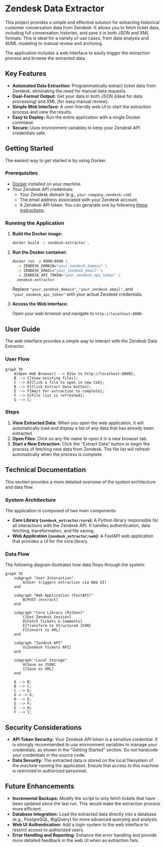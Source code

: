 # Zendesk Data Extractor

This project provides a simple and effective solution for extracting historical customer conversation data from Zendesk. It allows you to fetch ticket data, including full conversation histories, and save it in both JSON and XML formats. This is ideal for a variety of use cases, from data analysis and AI/ML modeling to manual review and archiving.

The application includes a web interface to easily trigger the extraction process and browse the extracted data.

## Key Features

*   **Automated Data Extraction:** Programmatically extract ticket data from Zendesk, eliminating the need for manual data requests.
*   **Dual-Format Output:** Get your data in both JSON (ideal for data processing) and XML (for easy manual review).
*   **Simple Web Interface:** A user-friendly web UI to start the extraction process and view the results.
*   **Easy to Deploy:** Run the entire application with a single Docker command.
*   **Secure:** Uses environment variables to keep your Zendesk API credentials safe.

## Getting Started

The easiest way to get started is by using Docker.

### Prerequisites

*   [Docker](https://www.docker.com/get-started) installed on your machine.
*   Your Zendesk API credentials:
    *   Your Zendesk domain (e.g., `your-company.zendesk.com`)
    *   The email address associated with your Zendesk account.
    *   A Zendesk API token. You can generate one by following [these instructions](https://support.zendesk.com/hc/en-us/articles/226022787-Generating-a-new-API-token).

### Running the Application

1.  **Build the Docker image:**

    ```bash
    docker build -t zendesk-extractor .
    ```

2.  **Run the Docker container:**

    ```bash
    docker run -p 8000:8000 \
      -e ZENDESK_DOMAIN="your_zendesk_domain" \
      -e ZENDESK_EMAIL="your_zendesk_email" \
      -e ZENDESK_API_TOKEN="your_zendesk_api_token" \
      zendesk-extractor
    ```

    Replace `"your_zendesk_domain"`, `"your_zendesk_email"`, and `"your_zendesk_api_token"` with your actual Zendesk credentials.

3.  **Access the Web Interface:**

    Open your web browser and navigate to `http://localhost:8000`.

## User Guide

The web interface provides a simple way to interact with the Zendesk Data Extractor.

### User Flow

```mermaid
graph TD
    A[Open Web Browser] --> B{Go to http://localhost:8000};
    B --> C[View existing files];
    C --> D{Click a file to open in new tab};
    B --> E[Click Extract Data button];
    E --> F{Wait for extraction to complete};
    F --> G[File list is refreshed];
    G --> C;
```

### Steps

1.  **View Extracted Data:** When you open the web application, it will automatically load and display a list of any data that has already been extracted.
2.  **Open Files:** Click on any file name to open it in a new browser tab.
3.  **Start a New Extraction:** Click the "Extract Data" button to begin the process of fetching new data from Zendesk. The file list will refresh automatically when the process is complete.

## Technical Documentation

This section provides a more detailed overview of the system architecture and data flow.

### System Architecture

The application is composed of two main components:

*   **Core Library (`zendesk_extractor/core`):** A Python library responsible for all interactions with the Zendesk API. It handles authentication, data fetching, transformation, and file saving.
*   **Web Application (`zendesk_extractor/web`):** A FastAPI web application that provides a UI for the core library.

### Data Flow

The following diagram illustrates how data flows through the system:

```mermaid
graph TD
    subgraph "User Interaction"
        A[User triggers extraction via Web UI]
    end

    subgraph "Web Application (FastAPI)"
        B[POST /extract]
    end

    subgraph "Core Library (Python)"
        C[Get Zendesk Session]
        D[Fetch Tickets & Comments]
        E[Transform to Structured JSON]
        F[Convert to XML]
    end

    subgraph "Zendesk API"
        G[Zendesk Tickets API]
    end

    subgraph "Local Storage"
        H[Save as JSON]
        I[Save as XML]
    end

    A --> B;
    B --> C;
    C --> D;
    D <--> G;
    D --> E;
    E --> F;
    E --> H;
    F --> I;
```

## Security Considerations

*   **API Token Security:** Your Zendesk API token is a sensitive credential. It is strongly recommended to use environment variables to manage your credentials, as shown in the "Getting Started" section. Do not hardcode your credentials in the source code.
*   **Data Security:** The extracted data is stored on the local filesystem of the machine running the application. Ensure that access to this machine is restricted to authorized personnel.

## Future Enhancements

*   **Incremental Backups:** Modify the script to only fetch tickets that have been updated since the last run. This would make the extraction process more efficient.
*   **Database Integration:** Load the extracted data directly into a database (e.g., PostgreSQL, BigQuery) for more advanced querying and analysis.
*   **Web UI Authentication:** Add a login system to the web interface to restrict access to authorized users.
*   **Error Handling and Reporting:** Enhance the error handling and provide more detailed feedback in the web UI when an extraction fails.
